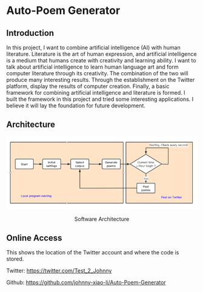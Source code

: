 # Auto-Poem Generator

## Introduction
In this project, I want to combine artificial intelligence (AI) with human literature. Literature is the art of human expression, and artificial intelligence is a medium that humans create with creativity and learning ability. I want to talk about artificial intelligence to learn human language art and form computer literature through its creativity. The combination of the two will produce many interesting results. Through the establishment on the Twitter platform, display the results of computer creation. Finally, a basic framework for combining artificial intelligence and literature is formed. I built the framework in this project and tried some interesting applications. I believe it will lay the foundation for future development.

## Architecture

![avatar](https://github.com/johnny-xiao-li/Auto-Poem-Generator/blob/master/software_architecture.png)
<center>Software Architecture</center>

## Online Access
This shows the location of the Twitter account and where the code is stored. 

Twitter: https://twitter.com/Test_2_Johnny

Github: https://github.com/johnny-xiao-li/Auto-Poem-Generator

